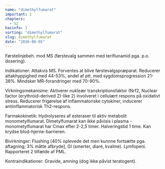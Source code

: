 ```yaml
---
name: "dimethylfumarat"
important: 1
chapters:
  - 52
hasinfo: 1
sorting: "dimethylfumarat"
slug: dimethylfumarat
date: "2016-06-05"
---
```


Førstelinjebeh. mod MS (førstevalg sammen med teriflunamid pga. p.o. dosering).

Indikationer: Attakvis MS. Forventes at blive førstevalgspræparat. Reducerer
attakhyppighed med 44-53%, andel af ptt. med sygdomsprogression 21-38%. Mindsker
MR-forandringer med 70-90%.

Virkningsmekanisme: Aktiverer nukleær transkriptionsfaktor (Nrf2, Nuclear factor
(erythroid-derived 2)-like 2) involveret i cellulært respons på oxidativt
stress. Reducerer frigørelse af inflammatoriske cytokiner, inducerer
antiinflammatorisk Th2-respons.

Farmakokinetik: Hydrolyseres af esteraser til aktiv metabolit monometylfumarat.
Dimetylfumarat kan ikke påvisis i plasma - monometylfumarat har Cmax efter 2-2,5
timer. Halveringstid 1 time. Kan krydse blod-hjerne-barrieren.

Bivirkninger: Flushing [40% oplevede det men kunnne fortsætte pga. aftagning; 3%
måtte afbryde], GI (smerter, diaré, kvalme). Lymfopeni. Rapporteret 2 tilfælde
af PML.

Kontraindikationer: Gravide, amning (dog ikke påvist teratogent).
